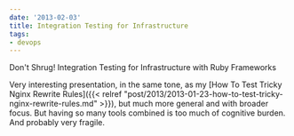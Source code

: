 ```yaml
---
date: '2013-02-03'
title: Integration Testing for Infrastructure
tags:
- devops
---
```



Don't Shrug! Integration Testing for Infrastructure with Ruby Frameworks

<script async class="speakerdeck-embed" data-id="79bf4ff04f750130d30722000a1e8bf9" data-ratio="1.33507170795306" src="//speakerdeck.com/assets/embed.js"></script>



Very interesting presentation, in the same tone, as my
[How To Test Tricky Nginx Rewrite Rules]({{< relref "post/2013/2013-01-23-how-to-test-tricky-nginx-rewrite-rules.md" >}}), but much more general and with broader focus. But having so many tools combined is too much of cognitive burden. And probably very fragile.
